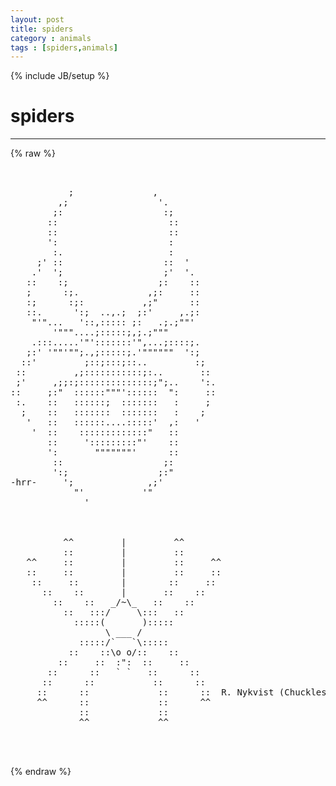 ```yaml
---
layout: post
title: spiders
category : animals
tags : [spiders,animals]
---
```

{% include JB/setup %}
# spiders
---
{% raw %}
<pre>


           ;               ,           
         ,;                 &#039;.         
        ;:                   :;         
       ::                     ::       
       ::                     ::       
       &#039;:                     :         
        :.                    :         
     ;&#039; ::                   ::  &#039;     
    .&#039;  &#039;;                   ;&#039;  &#039;.     
   ::    :;                 ;:    ::   
   ;      :;.             ,;:     ::   
   :;      :;:           ,;&quot;      ::   
   ::.      &#039;:;  ..,.;  ;:&#039;     ,.;:   
    &quot;&#039;&quot;...   &#039;::,::::: ;:   .;.;&quot;&quot;&#039;     
        &#039;&quot;&quot;&quot;....;:::::;,;.;&quot;&quot;&quot;         
    .:::.....&#039;&quot;&#039;:::::::&#039;&quot;,...;::::;.   
   ;:&#039; &#039;&quot;&quot;&#039;&quot;&quot;;.,;:::::;.&#039;&quot;&quot;&quot;&quot;&quot;&quot;  &#039;:;   
  ::&#039;         ;::;:::;::..         :;   
 ::         ,;:::::::::::;:..       :: 
 ;&#039;     ,;;:;::::::::::::::;&quot;;..    &#039;:. 
::     ;:&quot;  ::::::&quot;&quot;&quot;&#039;::::::  &quot;:     :: 
 :.    ::   ::::::;  :::::::   :     ; 
  ;    ::   :::::::  :::::::   :    ;   
   &#039;   ::   ::::::....:::::&#039;  ,:   &#039;   
    &#039;  ::    :::::::::::::&quot;   ::       
       ::     &#039;:::::::::&quot;&#039;    ::       
       &#039;:       &quot;&quot;&quot;&quot;&quot;&quot;&quot;&#039;      ::       
        ::                   ;:         
        &#039;:;                 ;:&quot;         
-hrr-     &#039;;              ,;&#039;           
            &quot;&#039;           &#039;&quot;             
              &#039; 



          ^^         |         ^^
          ::         |         ::
   ^^     ::         |         ::     ^^
   ::     ::         |         ::     ::
    ::     ::        |        ::     ::
      ::    ::       |       ::    ::
        ::    ::   _/~\_   ::    ::
          ::   :::/     \:::   ::
            :::::(       ):::::
                  \ ___ /
             :::::/`   `\:::::
           ::    ::\o o/::    ::
         ::     ::  :&quot;:  ::     ::
       ::      ::   ` `   ::      ::
      ::      ::           ::      ::
     ::      ::             ::      ::  R. Nykvist (Chuckles)
     ^^      ::             ::      ^^
             ::             ::
             ^^             ^^


 </pre>
{% endraw %}
